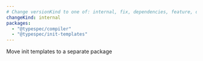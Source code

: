 ```yaml
---
# Change versionKind to one of: internal, fix, dependencies, feature, deprecation, breaking
changeKind: internal
packages:
  - "@typespec/compiler"
  - "@typespec/init-templates"
---
```


Move init templates to a separate package
